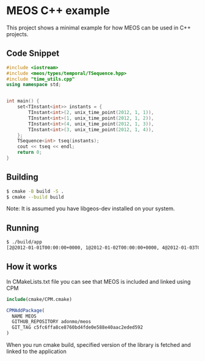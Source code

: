 # MEOS C++ example

This project shows a minimal example for how MEOS can be used in C++ projects.

## Code Snippet

```cpp
#include <iostream>
#include <meos/types/temporal/TSequence.hpp>
#include "time_utils.cpp"
using namespace std;


int main() {
    set<TInstant<int>> instants = {
        TInstant<int>(2, unix_time_point(2012, 1, 1)),
        TInstant<int>(1, unix_time_point(2012, 1, 2)),
        TInstant<int>(4, unix_time_point(2012, 1, 3)),
        TInstant<int>(3, unix_time_point(2012, 1, 4)),
    };
    TSequence<int> tseq(instants);
    cout << tseq << endl;
    return 0;
}
```

## Building

```sh
$ cmake -B build -S .
$ cmake --build build
```

Note: It is assumed you have libgeos-dev installed on your system.

## Running

```sh
$ ./build/app
[2@2012-01-01T00:00:00+0000, 1@2012-01-02T00:00:00+0000, 4@2012-01-03T00:00:00+0000, 3@2012-01-04T00:00:00+0000)
```

## How it works

In CMakeLists.txt file you can see that MEOS is included and linked using CPM

```cmake
include(cmake/CPM.cmake)

CPMAddPackage(
  NAME MEOS
  GITHUB_REPOSITORY adonmo/meos
  GIT_TAG c5fc6ffa8ce8760bd4fde0e588e40aac2eded592
)
```

When you run cmake build, specified version of the library is fetched and linked to the application
